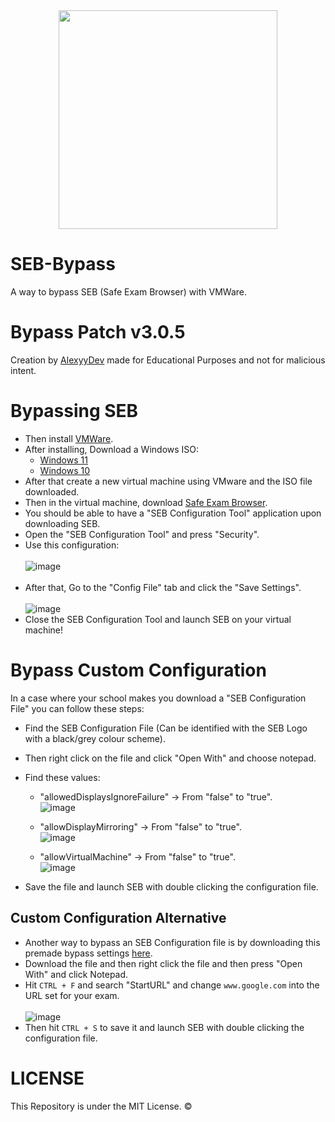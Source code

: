 <div align="center">
    <img style="width: 350px;height:350px;" src="https://github.com/ItsNotAlexy/SEB-Bypass/assets/101402577/5d66e32b-79fa-4890-98b8-c6c4d18bfd52">
</div>

# SEB-Bypass
A way to bypass SEB (Safe Exam Browser) with VMWare.


# Bypass Patch v3.0.5
Creation by [AlexyyDev](https://github.com/ItsNotAlexy) made for Educational Purposes and not for malicious intent.


# Bypassing SEB
- Then install [VMWare](https://www.vmware.com/products/workstation-player.html).
- After installing, Download a Windows ISO:
    - [Windows 11](https://www.microsoft.com/software-download/windows11)
    - [Windows 10](https://www.microsoft.com/en-us/software-download/windows10ISO)
- After that create a new virtual machine using VMware and the ISO file downloaded.
- Then in the virtual machine, download [Safe Exam Browser](https://safeexambrowser.org/download_en.html).
- You should be able to have a "SEB Configuration Tool" application upon downloading SEB.
- Open the "SEB Configuration Tool" and press "Security".
- Use this configuration:
    <br><br>![image](https://github.com/ItsNotAlexy/SEB-Bypass/assets/101402577/b7b12295-b4c9-432e-a271-096d4b2675f7)
  <br><br>
- After that, Go to the "Config File" tab and click the "Save Settings".
    <br><br>![image](https://github.com/ItsNotAlexy/SEB-Bypass/assets/101402577/a9cf6c15-67e2-43ea-9a67-4a4b33ddf21e)
- Close the SEB Configuration Tool and launch SEB on your virtual machine!


# Bypass Custom Configuration
In a case where your school makes you download a "SEB Configuration File" you can follow these steps:
- Find the SEB Configuration File (Can be identified with the SEB Logo with a black/grey colour scheme).
- Then right click on the file and click "Open With" and choose notepad.
- Find these values:
  - "allowedDisplaysIgnoreFailure" -> From "false" to "true".
  <br>![image](https://github.com/ItsNotAlexy/SEB-Bypass/assets/101402577/6ecd3030-ff8d-472f-9d94-af71db9c2c95)

  - "allowDisplayMirroring" -> From "false" to "true".
  <br>![image](https://github.com/ItsNotAlexy/SEB-Bypass/assets/101402577/113bca36-e8b9-4658-bb28-2bab9c832db5)

  - "allowVirtualMachine" -> From "false" to "true".
  <br>![image](https://github.com/ItsNotAlexy/SEB-Bypass/assets/101402577/81612324-edb9-46a5-a6e3-cb0d521ce0b0)

- Save the file and launch SEB with double clicking the configuration file.

## Custom Configuration Alternative
- Another way to bypass an SEB Configuration file is by downloading this premade bypass settings [here](https://github.com/ItsNotAlexy/SEB-Bypass/raw/main/SebBypassSettings.seb).
- Download the file and then right click the file and then press "Open With" and click Notepad.
- Hit `CTRL + F` and search "StartURL" and change `www.google.com` into the URL set for your exam.
  <br><br>![image](https://github.com/ItsNotAlexy/SEB-Bypass/assets/101402577/de1fb146-038b-4cfe-ba9a-c7c858a00143)
- Then hit `CTRL + S` to save it and launch SEB with double clicking the configuration file.


# LICENSE
This Repository is under the MIT License. &copy;
